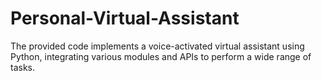 # Personal-Virtual-Assistant
The provided code implements a voice-activated virtual assistant using Python, integrating various modules and APIs to perform a wide range of tasks.

